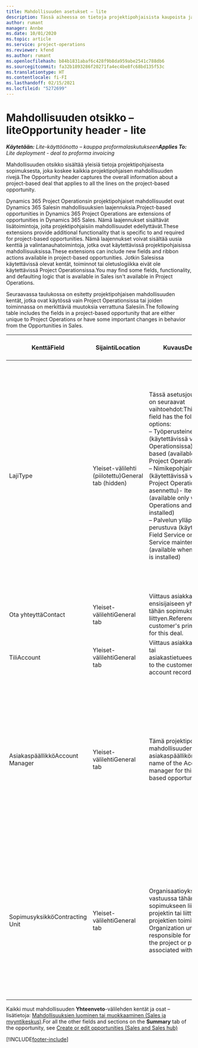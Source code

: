 ```yaml
---
title: Mahdollisuuden asetukset – lite
description: Tässä aiheessa on tietoja projektipohjaisista kaupoista ja projektipohjaisista mahdollisuusriveistä.
author: rumant
manager: Annbe
ms.date: 10/01/2020
ms.topic: article
ms.service: project-operations
ms.reviewer: kfend
ms.author: rumant
ms.openlocfilehash: b84b1831abaf6c428f9b8da959abe2541c788db6
ms.sourcegitcommit: fa32b1893286f20271fa4ec4be8fc68bd135f53c
ms.translationtype: HT
ms.contentlocale: fi-FI
ms.lasthandoff: 02/15/2021
ms.locfileid: "5272699"
---
```

# <a name="opportunity-header---lite"></a><span data-ttu-id="a17e6-103">Mahdollisuuden otsikko – lite</span><span class="sxs-lookup"><span data-stu-id="a17e6-103">Opportunity header - lite</span></span>

<span data-ttu-id="a17e6-104">_**Käytetään:** Lite-käyttöönotto – kauppa proformalaskutukseen_</span><span class="sxs-lookup"><span data-stu-id="a17e6-104">_**Applies To:** Lite deployment - deal to proforma invoicing_</span></span>

<span data-ttu-id="a17e6-105">Mahdollisuuden otsikko sisältää yleisiä tietoja projektipohjaisesta sopimuksesta, joka koskee kaikkia projektipohjaisen mahdollisuuden rivejä.</span><span class="sxs-lookup"><span data-stu-id="a17e6-105">The Opportunity header captures the overall information about a project-based deal that applies to all the lines on the project-based opportunity.</span></span>

<span data-ttu-id="a17e6-106">Dynamics 365 Project Operationsin projektipohjaiset mahdollisuudet ovat Dynamics 365 Salesin mahdollisuuksien laajennuksia.</span><span class="sxs-lookup"><span data-stu-id="a17e6-106">Project-based opportunities in Dynamics 365 Project Operations are extensions of opportunities in Dynamics 365 Sales.</span></span> <span data-ttu-id="a17e6-107">Nämä laajennukset sisältävät lisätoimintoja, joita projektipohjaisiin mahdollisuudet edellyttävät.</span><span class="sxs-lookup"><span data-stu-id="a17e6-107">These extensions provide additional functionality that is specific to and required for project-based opportunities.</span></span> <span data-ttu-id="a17e6-108">Nämä laajennukset voivat sisältää uusia kenttiä ja valintanauhatoimintoja, jotka ovat käytettävissä projektipohjaisissa mahdollisuuksissa.</span><span class="sxs-lookup"><span data-stu-id="a17e6-108">These extensions can include new fields and ribbon actions available in project-based opportunities.</span></span> <span data-ttu-id="a17e6-109">Jotkin Salesissa käytettävissä olevat kentät, toiminnot tai oletuslogiikka eivät ole käytettävissä Project Operationsissa.</span><span class="sxs-lookup"><span data-stu-id="a17e6-109">You may find some fields, functionality, and defaulting logic that is available in Sales isn't available in Project Operations.</span></span>

<span data-ttu-id="a17e6-110">Seuraavassa taulukossa on esitetty projektipohjaisen mahdollisuuden kentät, jotka ovat käytössä vain Project Operationsissa tai joiden toiminnassa on merkittäviä muutoksia verrattuna Salesiin.</span><span class="sxs-lookup"><span data-stu-id="a17e6-110">The following table includes the fields in a project-based opportunity that are either unique to Project Operations or have some important changes in behavior from the Opportunities in Sales.</span></span>

| <span data-ttu-id="a17e6-111">**Kenttä**</span><span class="sxs-lookup"><span data-stu-id="a17e6-111">**Field**</span></span> | <span data-ttu-id="a17e6-112">**Sijainti**</span><span class="sxs-lookup"><span data-stu-id="a17e6-112">**Location**</span></span> | <span data-ttu-id="a17e6-113">**Kuvaus**</span><span class="sxs-lookup"><span data-stu-id="a17e6-113">**Description**</span></span> | <span data-ttu-id="a17e6-114">**Loppupään vaikutus**</span><span class="sxs-lookup"><span data-stu-id="a17e6-114">**Downstream impact**</span></span> |
| --- | --- | --- | --- |
| <span data-ttu-id="a17e6-115">Laji</span><span class="sxs-lookup"><span data-stu-id="a17e6-115">Type</span></span> | <span data-ttu-id="a17e6-116">Yleiset-välilehti (piilotettu)</span><span class="sxs-lookup"><span data-stu-id="a17e6-116">General tab (hidden)</span></span> | <span data-ttu-id="a17e6-117">Tässä asetusjoukkokentässä on seuraavat vaihtoehdot:</span><span class="sxs-lookup"><span data-stu-id="a17e6-117">This option set field has the following options:</span></span></br><span data-ttu-id="a17e6-118">– Työperusteinen (käytettävissä vain Project Operationsissa)</span><span class="sxs-lookup"><span data-stu-id="a17e6-118">- Work-based (available only with Project Operations)</span></span></br><span data-ttu-id="a17e6-119">– Nimikepohjainen (käytettävissä vain, kun Project Operations ja Sales on asennettu)</span><span class="sxs-lookup"><span data-stu-id="a17e6-119">- Item-based (available only when Project Operations and Sales are installed)</span></span></br><span data-ttu-id="a17e6-120">– Palvelun ylläpitoon perustuva (käytettävissä, kun Field Service on asennettu)</span><span class="sxs-lookup"><span data-stu-id="a17e6-120">- Service maintenance-based (available when Field Service is installed)</span></span> | <span data-ttu-id="a17e6-121">Kun käytät Project Operations -sovellusta, tämän kentän arvoksi määritetään automaattisesti **Työperusteinen**, joka määrittää mahdollisuuden projektipohjaiseksi.</span><span class="sxs-lookup"><span data-stu-id="a17e6-121">When you use Project Operations, this field value is automatically set to **Work-based** which classifies the Opportunity as project-based.</span></span> <span data-ttu-id="a17e6-122">Mahdollisuuden on oltava projektipohjainen, jotta kaikki projektikohtaiset laajennukset ja toiminnot voidaan ottaa käyttöön tämän sopimuksen loppupään myyntiprosessissa.</span><span class="sxs-lookup"><span data-stu-id="a17e6-122">An Opportunity should be project-based to enable all project-specific extensions and functionality in the downstream sales process for this deal.</span></span> |
| <span data-ttu-id="a17e6-123">Ota yhteyttä</span><span class="sxs-lookup"><span data-stu-id="a17e6-123">Contact</span></span> | <span data-ttu-id="a17e6-124">Yleiset-välilehti</span><span class="sxs-lookup"><span data-stu-id="a17e6-124">General tab</span></span> | <span data-ttu-id="a17e6-125">Viittaus asiakkaan ensisijaiseen yhteyshenkilöön tähän sopimukseen liittyen.</span><span class="sxs-lookup"><span data-stu-id="a17e6-125">Reference to the customer's primary contact for this deal.</span></span> | |
| <span data-ttu-id="a17e6-126">Tili</span><span class="sxs-lookup"><span data-stu-id="a17e6-126">Account</span></span> | <span data-ttu-id="a17e6-127">Yleiset-välilehti</span><span class="sxs-lookup"><span data-stu-id="a17e6-127">General tab</span></span> | <span data-ttu-id="a17e6-128">Viittaus asiakkaan yritykseen tai asiakastietueeseen.</span><span class="sxs-lookup"><span data-stu-id="a17e6-128">Reference to the customer's company or account record.</span></span> | |
| <span data-ttu-id="a17e6-129">Asiakaspäällikkö</span><span class="sxs-lookup"><span data-stu-id="a17e6-129">Account Manager</span></span> | <span data-ttu-id="a17e6-130">Yleiset-välilehti</span><span class="sxs-lookup"><span data-stu-id="a17e6-130">General tab</span></span> | <span data-ttu-id="a17e6-131">Tämä projektipohjaisen mahdollisuuden asiakaspäällikön nimi.</span><span class="sxs-lookup"><span data-stu-id="a17e6-131">The name of the Account manager for this project-based opportunity.</span></span> | <span data-ttu-id="a17e6-132">Asiakkuuspäällikkö vastaa asiakassuhteen hallinnasta koko projektin elinkaaren ajan.</span><span class="sxs-lookup"><span data-stu-id="a17e6-132">The Account manager is responsible for managing the relationship with the customer through the completion of this project.</span></span> <span data-ttu-id="a17e6-133">Asiakkuuspäällikköön sidotun varattavan resurssin tietueen perusteella sopimusyksikkö on oletusarvo.</span><span class="sxs-lookup"><span data-stu-id="a17e6-133">Based on the bookable resource record tied to the Account manager, the contracting unit is defaulted.</span></span> |
| <span data-ttu-id="a17e6-134">Sopimusyksikkö</span><span class="sxs-lookup"><span data-stu-id="a17e6-134">Contracting Unit</span></span> | <span data-ttu-id="a17e6-135">Yleiset-välilehti</span><span class="sxs-lookup"><span data-stu-id="a17e6-135">General tab</span></span> | <span data-ttu-id="a17e6-136">Organisaatioyksikkö, joka on vastuussa tähän sopimukseen liittyvän projektin tai liittyvien projektien toimituksesta.</span><span class="sxs-lookup"><span data-stu-id="a17e6-136">The Organization unit that is responsible for the delivery of the project or projects associated with this deal.</span></span> | <span data-ttu-id="a17e6-137">Sopimusyksikkö on sen yrityksen osasto, joka suorittaa projektit, kun sopimus on tehty.</span><span class="sxs-lookup"><span data-stu-id="a17e6-137">The contracting unit is the division of the company that will complete the project(s) after the deal is closed.</span></span> <span data-ttu-id="a17e6-138">Jokaisella sopimusyksiköllä on valuutta, ja tätä valuuttaa käytetään projektin aikana arvioitujen ja todellisten kustannusten raportoimiseen.</span><span class="sxs-lookup"><span data-stu-id="a17e6-138">Every contracting unit has a currency, and this currency is used to report estimated and actual costs incurred during the project.</span></span> |

<span data-ttu-id="a17e6-139">Kaikki muut mahdollisuuden **Yhteenveto**-välilehden kentät ja osat – lisätietoja: [Mahdollisuuksien luominen tai muokkaaminen (Sales ja myyntikeskus)](https://docs.microsoft.com/dynamics365/sales-enterprise/create-edit-opportunity-sales).</span><span class="sxs-lookup"><span data-stu-id="a17e6-139">For all the other fields and sections on the **Summary** tab of the opportunity, see [Create or edit opportunities (Sales and Sales hub)](https://docs.microsoft.com/dynamics365/sales-enterprise/create-edit-opportunity-sales)</span></span>


[!INCLUDE[footer-include](../../includes/footer-banner.md)]